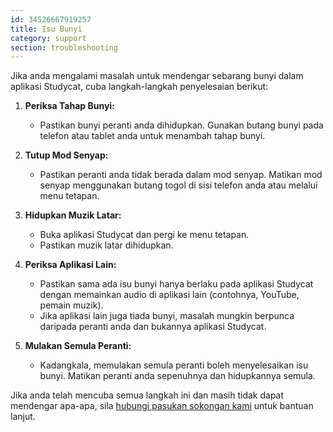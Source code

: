 ```yaml
---
id: 34526667919257
title: Isu Bunyi
category: support
section: troubleshooting
---
```

Jika anda mengalami masalah untuk mendengar sebarang bunyi dalam aplikasi Studycat, cuba langkah-langkah penyelesaian berikut:

1. **Periksa Tahap Bunyi:**

    * Pastikan bunyi peranti anda dihidupkan. Gunakan butang bunyi pada telefon atau tablet anda untuk menambah tahap bunyi.

2. **Tutup Mod Senyap:**

    * Pastikan peranti anda tidak berada dalam mod senyap. Matikan mod senyap menggunakan butang togol di sisi telefon anda atau melalui menu tetapan.

3. **Hidupkan Muzik Latar:**

    * Buka aplikasi Studycat dan pergi ke menu tetapan.
    * Pastikan muzik latar dihidupkan.

4. **Periksa Aplikasi Lain:**
   
    * Pastikan sama ada isu bunyi hanya berlaku pada aplikasi Studycat dengan memainkan audio di aplikasi lain (contohnya, YouTube, pemain muzik).
    * Jika aplikasi lain juga tiada bunyi, masalah mungkin berpunca daripada peranti anda dan bukannya aplikasi Studycat.

5. **Mulakan Semula Peranti:**
   
    * Kadangkala, memulakan semula peranti boleh menyelesaikan isu bunyi. Matikan peranti anda sepenuhnya dan hidupkannya semula.

Jika anda telah mencuba semua langkah ini dan masih tidak dapat mendengar apa-apa, sila [hubungi pasukan sokongan kami](https://help.studycat.com/hc/en-us/requests/new) untuk bantuan lanjut.

